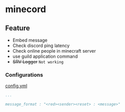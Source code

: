 # minecord

## Feature
- Embed message
- Check discord ping latency
- Check online people in minecraft server
- use guild application command
- ~~SRV Logger~~ `Not working`

### Configurations

[config.yml](https://github.com/cube1dev/minecord/blob/master/src/main/resources/config.yml)
```yml
...

message_format : "<red><sender><reset> : <message>"
```